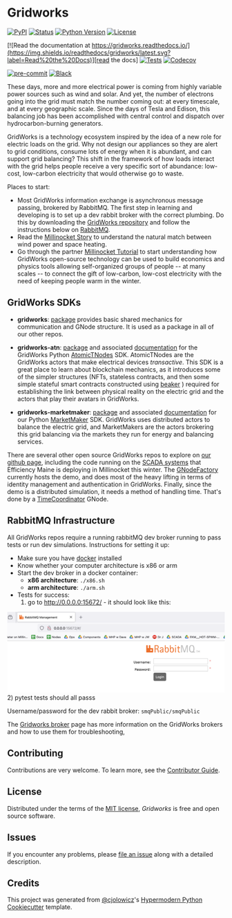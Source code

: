 # Gridworks

[![PyPI](https://img.shields.io/pypi/v/gridworks.svg)][pypi_]
[![Status](https://img.shields.io/pypi/status/gridworks.svg)][status]
[![Python Version](https://img.shields.io/pypi/pyversions/gridworks)][python version]
[![License](https://img.shields.io/pypi/l/gridworks)][license]

[![Read the documentation at https://gridworks.readthedocs.io/](https://img.shields.io/readthedocs/gridworks/latest.svg?label=Read%20the%20Docs)][read the docs]
[![Tests](https://github.com/thegridelectric/gridworks/workflows/Tests/badge.svg)][tests]
[![Codecov](https://codecov.io/gh/thegridelectric/gridworks/branch/main/graph/badge.svg)][codecov]

[![pre-commit](https://img.shields.io/badge/pre--commit-enabled-brightgreen?logo=pre-commit&logoColor=white)][pre-commit]
[![Black](https://img.shields.io/badge/code%20style-black-000000.svg)][black]

[pypi_]: https://pypi.org/project/gridworks/
[status]: https://pypi.org/project/gridworks/
[python version]: https://pypi.org/project/gridworks
[read the docs]: https://gridworks.readthedocs.io/
[tests]: https://github.com/thegridelectric/gridworks/actions?workflow=Tests
[codecov]: https://app.codecov.io/gh/thegridelectric/gridworks
[pre-commit]: https://github.com/pre-commit/pre-commit
[black]: https://github.com/psf/black

These days, more and more electrical power is coming from highly variable power sources such as wind and solar. And yet, the number of electrons going into the grid must match the number coming out: at every timescale, and at every geographic scale. Since the days of Tesla and Edison, this balancing job has been accomplished with central control and dispatch over hydrocarbon-burning generators. 


GridWorks is a technology ecosystem inspired by the idea of a new role for electric loads on the grid.  Why not design our appliances so they are alert to grid conditions, consume lots of energy when it is abundant, and can support grid balancing?  This shift in the framework of how loads interact with the grid helps people receive a very specific sort of abundance: low-cost, low-carbon electricity that would otherwise go to waste.

Places to start:

- Most GridWorks information exchange is asynchronous message passing, brokered by RabbitMQ. The first step in learning and developing is to set up a dev rabbit broker with the correct plumbing. Do this by downloading the [GridWorks repository](https://github.com/thegridelectric/gridworks) and follow the instructions below on [RabbitMQ](#rabbitmq-infrastructure).
- Read the [Millinocket Story](https://gridworks.readthedocs.io/en/latest/millinocket-demo.html) to understand the natural match between wind power and space heating.
- Go through the partner [Millinocket Tutorial](https://gridworks.readthedocs.io/en/latest/millinocket-tutorial.html) to start understanding how GridWorks open-source technology can be used to build economics and physics tools allowing self-organized groups of people -- at many scales -- to connect the gift of low-carbon, low-cost electricity with the need of keeping people warm in the winter.

## GridWorks SDKs

- **gridworks**: [package](https://pypi.org/project/gridworks/) provides basic shared mechanics for communication and GNode structure. It is used as a package in all of our other repos.

- **gridworks-atn**: [package](https://pypi.org/project/gridworks-atn/) and associated [documentation](https://gridworks-atn.readthedocs.io/en/latest/) for the GridWorks Python [AtomicTNodes](https://gridworks.readthedocs.io/en/latest/atomic-t-node.html) SDK. AtomicTNodes are the GridWorks actors that make electrical devices _transactive_. This SDK is a great place to learn about blockchain mechanics, as it introduces some of the simpler structures (NFTs, stateless contracts, and then some simple stateful smart contracts constructed using [beaker](https://github.com/algorand-devrel/beaker) ) required for establishing the link between physical reality on the electric grid and the actors that play their avatars in GridWorks.

- **gridworks-marketmaker**: [package](https://pypi.org/project/gridworks-marketmaker/) and associated [documentation](https://gridworks-marketmaker.readthedocs.io/en/latest/) for our Python [MarketMaker](https://gridworks.readthedocs.io/en/latest/market-maker.html) SDK. GridWorks uses distributed actors to balance the electric grid, and MarketMakers are the actors brokering this grid balancing via the markets they run for energy and balancing services.

There are several other open source GridWorks repos to explore on [our github page](https://github.com/thegridelectric),
including the code running on the [SCADA systems](https://github.com/thegridelectric/gw-scada-spaceheat-python)
that Efficiency Maine is deploying in Millinocket this winter.
The [GNodeFactory](https://github.com/thegridelectric/g-node-factory) currently hosts the demo,
and does most of the heavy lifting in terms of identity management and authentication in GridWorks. Finally, since the demo
is a distributed simulation, it needs a method of handling time. That's done by a [TimeCoordinator](https://github.com/thegridelectric/gridworks-timecoordinator) GNode.


## RabbitMQ Infrastructure

All GridWorks repos require a running rabbitMQ dev broker running to pass tests or run dev simulations.  Instructions for setting it up:

  - Make sure you have [docker](https://www.docker.com/products/docker-desktop/) installed
  - Know whether your computer architecture is x86 or arm
  - Start the dev broker in a docker container:
    - **x86 architecture**: `./x86.sh`
    - **arm architecture**: `./arm.sh`
  - Tests for success:
    1) go to http://0.0.0.0:15672/ - it should look like this:

![alt_text](docs/images/dev-broker-login.png)
    2) pytest tests should all passs

Username/password for the dev rabbit broker: `smqPublic/smqPublic`

The [Gridworks broker](docs/gridworks-broker) page has more information on the GridWorks brokers and how to use them for troubleshooting, 


## Contributing

Contributions are very welcome. 
To learn more, see the [Contributor Guide].

## License

Distributed under the terms of the [MIT license][license],
_Gridworks_ is free and open source software.

## Issues

If you encounter any problems,
please [file an issue] along with a detailed description.

## Credits

This project was generated from [@cjolowicz]'s [Hypermodern Python Cookiecutter] template.

[@cjolowicz]: https://github.com/cjolowicz
[pypi]: https://pypi.org/
[hypermodern python cookiecutter]: https://github.com/cjolowicz/cookiecutter-hypermodern-python
[file an issue]: https://github.com/thegridelectric/gridworks/issues
[pip]: https://pip.pypa.io/

<!-- github-only -->

[license]: https://github.com/thegridelectric/gridworks/blob/main/LICENSE
[contributor guide]: https://github.com/thegridelectric/gridworks/blob/main/CONTRIBUTING.md
[command-line reference]: https://gridworks.readthedocs.io/en/latest/usage.html
